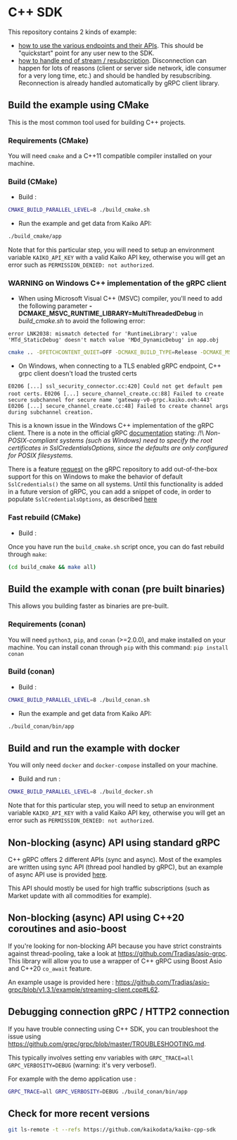 # C++ SDK

This repository contains 2 kinds of example:

- [how to use the various endpoints and their APIs](app.cpp).
This should be "quickstart" point for any user new to the SDK.
- [how to handle end of stream / resubscription](resubscribe.cpp).
Disconnection can happen for lots of reasons (client or server side network, idle consumer for a very long time, etc.) and should be handled by resubscribing. Reconnection is already handled automatically by gRPC client library.

## Build the example using CMake

This is the most common tool used for building C++ projects.

### Requirements (CMake)

You will need `cmake` and a C++11 compatible compiler installed on your machine.

### Build (CMake)

- Build :

```bash
CMAKE_BUILD_PARALLEL_LEVEL=8 ./build_cmake.sh
```

- Run the example and get data from Kaiko API:

```bash
./build_cmake/app
```

Note that for this particular step, you will need to setup an environment variable `KAIKO_API_KEY` with a valid Kaiko API key, otherwise you will get an error such as `PERMISSION_DENIED: not authorized`.

### WARNING on Windows C++ implementation of the gRPC client

- When using Microsoft Visual C++ (MSVC) compiler, you'll need to add the following parameter **-DCMAKE_MSVC_RUNTIME_LIBRARY=MultiThreadedDebug** in *build_cmake.sh* to avoid the following error:

`error LNK2038: mismatch detected for 'RuntimeLibrary': value 'MTd_StaticDebug' doesn't match value 'MDd_DynamicDebug' in app.obj` 

```bash
cmake .. -DFETCHCONTENT_QUIET=OFF -DCMAKE_BUILD_TYPE=Release -DCMAKE_MSVC_RUNTIME_LIBRARY=MultiThreadedDebug -DINCLUDE_DIR=$INCLUDE_DIR
```

- On Windows, when connecting to a TLS enabled gRPC endpoint, C++ grpc client doesn't load the trusted certs

`E0206 [...] ssl_security_connector.cc:420] Could not get default pem root certs.`
`E0206 [...] secure_channel_create.cc:88] Failed to create secure subchannel for secure name 'gateway-v0-grpc.kaiko.ovh:443'`
`E0206 [...] secure_channel_create.cc:48] Failed to create channel args during subchannel creation.`

This is a known issue in the Windows C++ implementation of the gRPC client.
There is a note in the official gRPC [documentation](https://grpc.io/docs/guides/auth/#using-client-side-ssltls) stating:
/!\ *Non-POSIX-compliant systems (such as Windows) need to specify the root certificates in SslCredentialsOptions, since the defaults are only configured for POSIX filesystems.*

There is a feature [request](https://github.com/grpc/grpc/issues/25533) on the gRPC repository to add out-of-the-box support for this on Windows to make the behavior of default `SslCredentials()` the same on all systems.
Until this functionality is added in a future version of gRPC, you can add a snippet of code, in order to populate `SslCredentialsOptions`,  as described [here](https://github.com/grpc/grpc/issues/25167)

### Fast rebuild (CMake)

- Build :

Once you have run the `build_cmake.sh` script once, you can do fast rebuild through `make`:

```bash
(cd build_cmake && make all)
```

## Build the example with conan (pre built binaries)

This allows you building faster as binaries are pre-built.

### Requirements (conan)

You will need `python3`, `pip`, and `conan` (>=2.0.0), and make installed on your machine. You can install conan through `pip` with this command: `pip install conan`

### Build (conan)

- Build :

```bash
CMAKE_BUILD_PARALLEL_LEVEL=8 ./build_conan.sh
```

- Run the example and get data from Kaiko API:

```bash
./build_conan/bin/app
```

## Build and run the example with docker

You will only need `docker` and `docker-compose` installed on your machine.

- Build and run :

```bash
CMAKE_BUILD_PARALLEL_LEVEL=8 ./build_docker.sh
```

Note that for this particular step, you will need to setup an environment variable `KAIKO_API_KEY` with a valid Kaiko API key, otherwise you will get an error such as `PERMISSION_DENIED: not authorized`.

## Non-blocking (async) API using standard gRPC

C++ gRPC offers 2 different APIs (sync and async). Most of the examples are written using sync API (thread pool handled by gRPC), but an example of async API use is provided [here](https://github.com/kaikodata/kaiko-sdk-examples/blob/master/examples/cpp/async_api.cpp).

This API should mostly be used for high traffic subscriptions (such as Market update with all commodities for example).

## Non-blocking (async) API using C++20 coroutines and asio-boost

If you're looking for non-blocking API because you have strict constraints against thread-pooling, take a look at <https://github.com/Tradias/asio-grpc>.
This library will allow you to use a wrapper of C++ gRPC using Boost Asio and C++20 `co_await` feature.

An example usage is provided here : <https://github.com/Tradias/asio-grpc/blob/v1.3.1/example/streaming-client.cpp#L62>.

## Debugging connection gRPC / HTTP2 connection

If you have trouble connecting using C++ SDK, you can troubleshoot the issue using <https://github.com/grpc/grpc/blob/master/TROUBLESHOOTING.md>.

This typically involves setting env variables with `GRPC_TRACE=all GRPC_VERBOSITY=DEBUG` (warning: it's very verbose!).

For example with the demo application use :

```bash
GRPC_TRACE=all GRPC_VERBOSITY=DEBUG ./build_conan/bin/app
```

## Check for more recent versions

```bash
git ls-remote -t --refs https://github.com/kaikodata/kaiko-cpp-sdk
```
